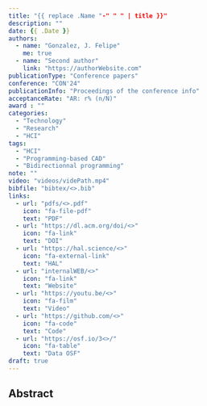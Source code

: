 ```yaml
---
title: "{{ replace .Name "-" " " | title }}"
description: ""
date: {{ .Date }}
authors:
  - name: "Gonzalez, J. Felipe" 
    me: true
  - name: "Second author"
    link: "https://authorWebsite.com"
publicationType: "Conference papers"
conference: "CON'24"
publicationInfo: "Proceedings of the conference info"
acceptanceRate: "AR: r% (n/N)"
award : ""
categories:
  - "Technology"
  - "Research"
  - "HCI"
tags:
  - "HCI"
  - "Programming-based CAD"
  - "Bidirectionnal programming"
note: ""
video: "videos/videPath.mp4"
bibfile: "bibtex/<>.bib"
links:
  - url: "pdfs/<>.pdf"
    icon: "fa-file-pdf"
    text: "PDF"
  - url: "https://dl.acm.org/doi/<>"
    icon: "fa-link"
    text: "DOI"
  - url: "https://hal.science/<>"
    icon: "fa-external-link"
    text: "HAL"
  - url: "internalWEB/<>"
    icon: "fa-link"
    text: "Website"
  - url: "https://youtu.be/<>"
    icon: "fa-film"
    text: "Video"
  - url: "https://github.com/<>"
    icon: "fa-code"
    text: "Code"
  - url: "https://osf.io/3<>/"
    icon: "fa-table"
    text: "Data OSF"
draft: true
---
```





## Abstract

